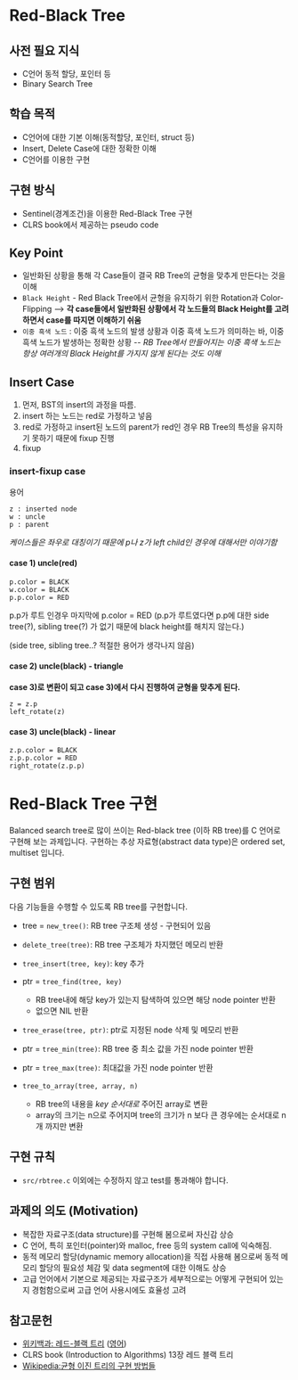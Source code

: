 # Red-Black Tree

## 사전 필요 지식 
- C언어 동적 할당, 포인터 등
- Binary Search Tree

## 학습 목적
- C언어에 대한 기본 이해(동적할당, 포인터, struct 등)
- Insert, Delete Case에 대한 정확한 이해
- C언어를 이용한 구현

## 구현 방식
- Sentinel(경계조건)을 이용한 Red-Black Tree 구현
- CLRS book에서 제공하는 pseudo code

## Key Point
- 일반화된 상황을 통해 각 Case들이 결국 RB Tree의 균형을 맞추게 만든다는 것을 이해
- `Black Height` - Red Black Tree에서 균형을 유지하기 위한 Rotation과 Color-Flipping --> **각 case들에서 일반화된 상황에서 각 노드들의 Black Height를 고려하면서 case를 따지면 이해하기 쉬움**
- `이중 흑색 노드` : 이중 흑색 노드의 발생 상황과 이중 흑색 노드가 의미하는 바, 이중 흑색 노드가 발생하는 정확한 상황 -- *RB Tree에서 만들어지는 이중 흑색 노드는 항상 여러개의 Black Height를 가지지 않게 된다는 것도 이해*


## Insert Case 
1) 먼저, BST의 insert의 과정을 따름.
2) insert 하는 노드는 red로 가정하고 넣음
3) red로 가정하고 insert된 노드의 parent가 red인 경우 RB Tree의 특성을 유지하기 못하기 때문에 fixup 진행
4) fixup

### insert-fixup case
용어 
```
z : inserted node
w : uncle
p : parent
```
*케이스들은 좌우로 대칭이기 때문에 p나 z가 left child인 경우에 대해서만 이야기함*

#### case 1) uncle(red)
```
p.color = BLACK
w.color = BLACK
p.p.color = RED
```
p.p가 루트 인경우 마지막에 p.color = RED
(p.p가 루트였다면 p.p에 대한 side tree(?), sibling tree(?) 가 없기 때문에 black height를 해치지 않는다.)

(side tree, sibling tree..? 적절한 용어가 생각나지 않음)

#### case 2) uncle(black) - triangle
**case 3)로 변환이 되고 case 3)에서 다시 진행하여 균형을 맞추게 된다.**
```
z = z.p
left_rotate(z)
```

#### case 3) uncle(black) - linear
```
z.p.color = BLACK
z.p.p.color = RED
right_rotate(z.p.p)
```




# Red-Black Tree 구현

Balanced search tree로 많이 쓰이는 Red-black tree (이하 RB tree)를 C 언어로 구현해 보는 과제입니다.
구현하는 추상 자료형(abstract data type)은 ordered set, multiset 입니다.

## 구현 범위
다음 기능들을 수행할 수 있도록 RB tree를 구현합니다.

- tree = `new_tree()`: RB tree 구조체 생성 - 구현되어 있음
- `delete_tree(tree)`: RB tree 구조체가 차지했던 메모리 반환

- `tree_insert(tree, key)`: key 추가
- ptr = `tree_find(tree, key)`
    - RB tree내에 해당 key가 있는지 탐색하여 있으면 해당 node pointer 반환
    - 없으면 NIL 반환
- `tree_erase(tree, ptr)`: ptr로 지정된 node 삭제 및 메모리 반환
- ptr = `tree_min(tree)`: RB tree 중 최소 값을 가진 node pointer 반환
- ptr = `tree_max(tree)`: 최대값을 가진 node pointer 반환

- `tree_to_array(tree, array, n)`
  - RB tree의 내용을 *key 순서대로* 주어진 array로 변환
  - array의 크기는 n으로 주어지며 tree의 크기가 n 보다 큰 경우에는 순서대로 n개 까지만 변환

## 구현 규칙
- `src/rbtree.c` 이외에는 수정하지 않고 test를 통과해야 합니다.

## 과제의 의도 (Motivation)

- 복잡한 자료구조(data structure)를 구현해 봄으로써 자신감 상승
- C 언어, 특히 포인터(pointer)와 malloc, free 등의 system call에 익숙해짐.
- 동적 메모리 할당(dynamic memory allocation)을 직접 사용해 봄으로써 동적 메모리 할당의 필요성 체감 및 data segment에 대한 이해도 상승
- 고급 언어에서 기본으로 제공되는 자료구조가 세부적으로는 어떻게 구현되어 있는지 경험함으로써 고급 언어 사용시에도 효율성 고려

## 참고문헌
- [위키백과: 레드-블랙 트리](https://ko.wikipedia.org/wiki/%EB%A0%88%EB%93%9C-%EB%B8%94%EB%9E%99_%ED%8A%B8%EB%A6%AC)
([영어](https://en.wikipedia.org/wiki/Red%E2%80%93black_tree))
- CLRS book (Introduction to Algorithms) 13장 레드 블랙 트리
- [Wikipedia:균형 이진 트리의 구현 방법들](https://en.wikipedia.org/wiki/Self-balancing_binary_search_tree#Implementations)
